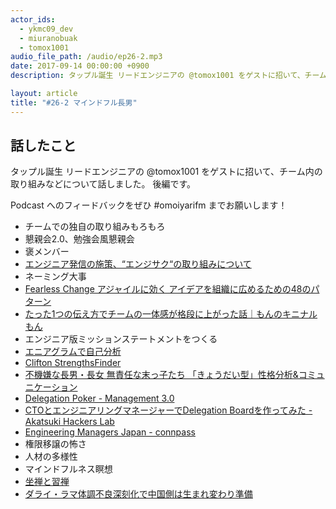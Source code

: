 ```yaml
---
actor_ids:
  - ykmc09_dev
  - miuranobuak
  - tomox1001
audio_file_path: /audio/ep26-2.mp3
date: 2017-09-14 00:00:00 +0900
description: タップル誕生 リードエンジニアの @tomox1001 をゲストに招いて、チーム内の取り組みについて話しました。

layout: article
title: "#26-2 マインドフル長男"  
---
```


## 話したこと
タップル誕生 リードエンジニアの @tomox1001 をゲストに招いて、チーム内の取り組みなどについて話しました。
後編です。

Podcast へのフィードバックをぜひ #omoiyarifm までお願いします！

- チームでの独自の取り組みもろもろ
- 懇親会2.0、勉強会風懇親会
- 褒メンバー
- [エンジニア発信の施策、“エンジサク“の取り組みについて](https://developers.cyberagent.co.jp/blog/archives/7249/)
- ネーミング大事
- [Fearless Change アジャイルに効く アイデアを組織に広めるための48のパターン](https://www.amazon.co.jp/gp/product/462108786X/ref=as_li_tl?ie=UTF8&camp=247&creative=1211&creativeASIN=462108786X&linkCode=as2&tag=ykmc09-22&linkId=beda6d743fa5b37a7ff50b361848fe77)
- [たった1つの伝え方でチームの一体感が格段に上がった話｜もんのキニナルもん](https://ameblo.jp/monburan37/entry-12253291613.html)
- エンジニア版ミッションステートメントをつくる
- [エニアグラムで自己分析](http://shining.main.jp/eniatest.html)
- [Clifton StrengthsFinder](http://sf1.strengthsfinder.com/ja-jp/homepage.aspx)
- [不機嫌な長男・長女 無責任な末っ子たち 「きょうだい型」性格分析&コミュニケーション](https://www.amazon.co.jp/gp/product/4799319620/ref=as_li_tl?ie=UTF8&camp=247&creative=1211&creativeASIN=4799319620&linkCode=as2&tag=ykmc09-22&linkId=55e3be1afa2568fc1a69593537da39df)
- [Delegation Poker - Management 3.0](https://management30.com/product/delegation-poker/)
- [CTOとエンジニアリングマネージャーでDelegation Boardを作ってみた - Akatsuki Hackers Lab](http://hackerslab.aktsk.jp/delegation_board)
- [Engineering Managers Japan - connpass](https://emjp.connpass.com/)
- 権限移譲の怖さ
- 人材の多様性
- マインドフルネス瞑想
- [坐禅と習禅](https://note.mu/neetbuddhist/n/ndc6e015f66ae)
- [ダライ・ラマ体調不良深刻化で中国側は生まれ変わり準備](http://blogos.com/article/242506/)